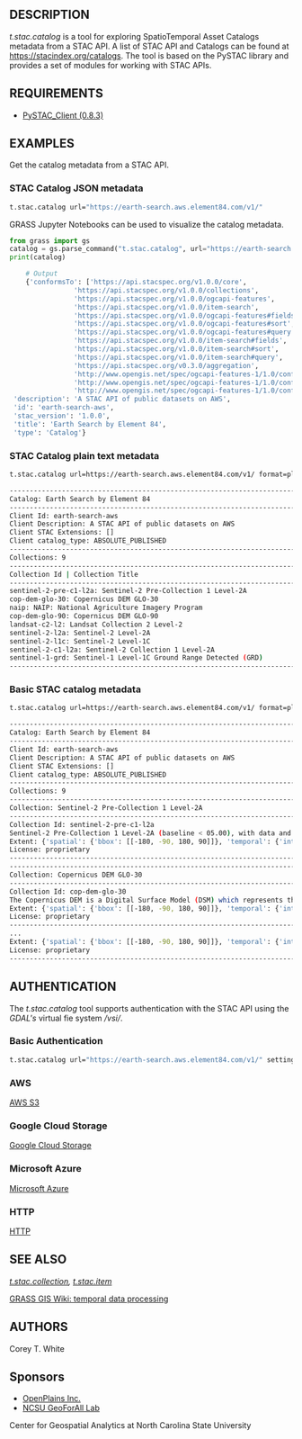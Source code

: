 ## DESCRIPTION

*t.stac.catalog* is a tool for exploring SpatioTemporal Asset Catalogs
metadata from a STAC API. A list of STAC API and Catalogs can be found
at <https://stacindex.org/catalogs>. The tool is based on the PySTAC
library and provides a set of modules for working with STAC APIs.

## REQUIREMENTS

- [PySTAC\_Client
    (0.8.3)](https://pystac-client.readthedocs.io/en/stable/)

## EXAMPLES

Get the catalog metadata from a STAC API.

### STAC Catalog JSON metadata

```sh
t.stac.catalog url="https://earth-search.aws.element84.com/v1/"
```

GRASS Jupyter Notebooks can be used to visualize the catalog metadata.

```python
from grass import gs
catalog = gs.parse_command("t.stac.catalog", url="https://earth-search.aws.element84.com/v1/", flags="p")
print(catalog)

    # Output
    {'conformsTo': ['https://api.stacspec.org/v1.0.0/core',
                'https://api.stacspec.org/v1.0.0/collections',
                'https://api.stacspec.org/v1.0.0/ogcapi-features',
                'https://api.stacspec.org/v1.0.0/item-search',
                'https://api.stacspec.org/v1.0.0/ogcapi-features#fields',
                'https://api.stacspec.org/v1.0.0/ogcapi-features#sort',
                'https://api.stacspec.org/v1.0.0/ogcapi-features#query',
                'https://api.stacspec.org/v1.0.0/item-search#fields',
                'https://api.stacspec.org/v1.0.0/item-search#sort',
                'https://api.stacspec.org/v1.0.0/item-search#query',
                'https://api.stacspec.org/v0.3.0/aggregation',
                'http://www.opengis.net/spec/ogcapi-features-1/1.0/conf/core',
                'http://www.opengis.net/spec/ogcapi-features-1/1.0/conf/oas30',
                'http://www.opengis.net/spec/ogcapi-features-1/1.0/conf/geojson'],
 'description': 'A STAC API of public datasets on AWS',
 'id': 'earth-search-aws',
 'stac_version': '1.0.0',
 'title': 'Earth Search by Element 84',
 'type': 'Catalog'}
```

### STAC Catalog plain text metadata

```sh
t.stac.catalog url=https://earth-search.aws.element84.com/v1/ format=plain -b

---------------------------------------------------------------------------
Catalog: Earth Search by Element 84
---------------------------------------------------------------------------
Client Id: earth-search-aws
Client Description: A STAC API of public datasets on AWS
Client STAC Extensions: []
Client catalog_type: ABSOLUTE_PUBLISHED
---------------------------------------------------------------------------
Collections: 9
---------------------------------------------------------------------------
Collection Id | Collection Title
---------------------------------------------------------------------------
sentinel-2-pre-c1-l2a: Sentinel-2 Pre-Collection 1 Level-2A
cop-dem-glo-30: Copernicus DEM GLO-30
naip: NAIP: National Agriculture Imagery Program
cop-dem-glo-90: Copernicus DEM GLO-90
landsat-c2-l2: Landsat Collection 2 Level-2
sentinel-2-l2a: Sentinel-2 Level-2A
sentinel-2-l1c: Sentinel-2 Level-1C
sentinel-2-c1-l2a: Sentinel-2 Collection 1 Level-2A
sentinel-1-grd: Sentinel-1 Level-1C Ground Range Detected (GRD)
---------------------------------------------------------------------------
```

### Basic STAC catalog metadata

```sh
t.stac.catalog url=https://earth-search.aws.element84.com/v1/ format=plain

---------------------------------------------------------------------------
Catalog: Earth Search by Element 84
---------------------------------------------------------------------------
Client Id: earth-search-aws
Client Description: A STAC API of public datasets on AWS
Client STAC Extensions: []
Client catalog_type: ABSOLUTE_PUBLISHED
---------------------------------------------------------------------------
Collections: 9
---------------------------------------------------------------------------
Collection: Sentinel-2 Pre-Collection 1 Level-2A
---------------------------------------------------------------------------
Collection Id: sentinel-2-pre-c1-l2a
Sentinel-2 Pre-Collection 1 Level-2A (baseline < 05.00), with data and metadata matching collection sentinel-2-c1-l2a
Extent: {'spatial': {'bbox': [[-180, -90, 180, 90]]}, 'temporal': {'interval': [['2015-06-27T10:25:31.456000Z', None]]}}
License: proprietary
---------------------------------------------------------------------------
---------------------------------------------------------------------------
Collection: Copernicus DEM GLO-30
---------------------------------------------------------------------------
Collection Id: cop-dem-glo-30
The Copernicus DEM is a Digital Surface Model (DSM) which represents the surface of the Earth including buildings, infrastructure and vegetation. GLO-30 Public provides limited worldwide coverage at 30 meters because a small subset of tiles covering specific countries are not yet released to the public by the Copernicus Programme.
Extent: {'spatial': {'bbox': [[-180, -90, 180, 90]]}, 'temporal': {'interval': [['2021-04-22T00:00:00Z', '2021-04-22T00:00:00Z']]}}
License: proprietary
---------------------------------------------------------------------------
...
Extent: {'spatial': {'bbox': [[-180, -90, 180, 90]]}, 'temporal': {'interval': [['2014-10-10T00:28:21Z', None]]}}
License: proprietary
---------------------------------------------------------------------------
```

## AUTHENTICATION

The *t.stac.catalog* tool supports authentication with the STAC API
using the *GDAL's* virtual fie system */vsi/*.

### Basic Authentication

```sh
t.stac.catalog url="https://earth-search.aws.element84.com/v1/" settings="user:password"
```

### AWS

[AWS
S3](https://gdal.org/user/virtual_file_systems.html#vsis3-aws-s3-files)

### Google Cloud Storage

[Google Cloud
Storage](https://gdal.org/user/virtual_file_systems.html#vsigs-google-cloud-storage-files)

### Microsoft Azure

[Microsoft
Azure](https://gdal.org/user/virtual_file_systems.html#vsiaz-microsoft-azure-blob-files)

### HTTP

[HTTP](https://gdal.org/user/virtual_file_systems.html#vsicurl-http-https-ftp-files-random-access)

## SEE ALSO

*[t.stac.collection](https://grass.osgeo.org/grass-stable/manuals/addons/t.stac.collection.html),
[t.stac.item](https://grass.osgeo.org/grass-stable/manuals/addons/t.stac.item.html)*

[GRASS GIS Wiki: temporal data
processing](https://grasswiki.osgeo.org/wiki/Temporal_data_processing)

## AUTHORS

Corey T. White

## Sponsors

- [OpenPlains Inc.](https://openplains.com)
- [NCSU GeoForAll Lab](https://geospatial.ncsu.edu/geoforall/)

Center for Geospatial Analytics at North Carolina State University
